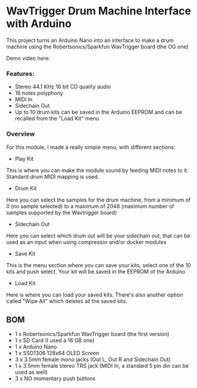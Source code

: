 # WavTrigger Drum Machine Interface with Arduino
This project turns an Arduino Nano into an interface to make a drum machine using the Robertsonics/Sparkfun WavTrigger board (the OG one)


Demo video here: 

### Features:
- Stereo 44.1 KHz 16 bit CD quality audio
- 16 notes polyphony
- MIDI In 
- Sidechain Out
- Up to 10 drum kits can be saved in the Arduino EEPROM and can be recalled from the "Load Kit" menu

### Overview

For this module, I made a really simple menu, with different sections:

- Play Kit

This is where you can make the module sound by feeding MIDI notes to it.
Standard drum MIDI mapping is used.

- Drum Kit

Here you can select the samples for the drum machine, from a minimum of 0 (no sample selected) to a maximum of 2048 (maximum number of samples supported by the Wavtrigger board)

- Sidechain Out

Here you can select which drum out will be your sidechain out, that can be used as an input when using compressor and/or ducker modules

- Save Kit

This is the menu section where you can save your kits, select one of the 10 kits and push select. Your kit will be saved in the EEPROM of the Arduino

- Load Kit

Here is where you can load your saved kits.
There's also another option called "Wipe All" which deletes all the saved kits.

## BOM
- 1 x Robertsonics/Sparkfun WavTrigger board (the first version)
- 1 x SD Card (I used a 16 GB one)
- 1 x Arduino Nano
- 1 x SSD1306 128x64 OLED Screen
- 3 x 3.5mm female mono jacks (Out L, Out R and Sidechain Out)
- 1 x 3.5mm female stereo TRS jack (MIDI In, a standard 5 pin din can be used as well)
- 3 x NO momentary push buttons
